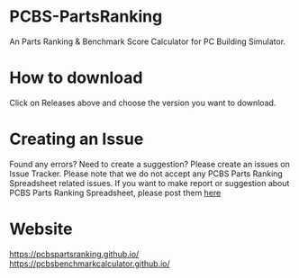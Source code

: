 # PCBS-PartsRanking
An Parts Ranking & Benchmark Score Calculator for PC Building Simulator.

# How to download
Click on Releases above and choose the version you want to download.

# Creating an Issue
Found any errors? Need to create a suggestion? Please create an issues on Issue Tracker.
Please note that we do not accept any PCBS Parts Ranking Spreadsheet related issues. If you want to make report or suggestion about PCBS Parts Ranking Spreadsheet, please post them [here](https://steamcommunity.com/app/621060/discussions/0/1742230617612345158/)

# Website
https://pcbspartsranking.github.io/
https://pcbsbenchmarkcalculator.github.io/
